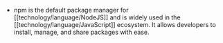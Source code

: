 - npm is the default package manager for [[technology/language/NodeJS]] and is widely used in the [[technology/language/JavaScript]] ecosystem. It allows developers to install, manage, and share packages with ease.